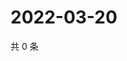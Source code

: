 # 2022-03-20

共 0 条

<!-- BEGIN WEIBO -->
<!-- 最后更新时间 Sun Mar 20 2022 01:11:56 GMT+0800 (China Standard Time) -->

<!-- END WEIBO -->
